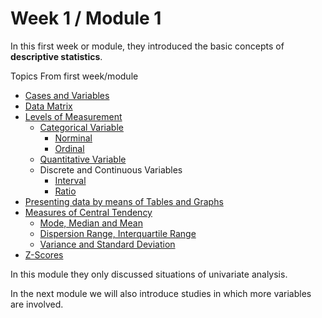 # Week 1 / Module 1
In this first week or module, they introduced the basic concepts of **descriptive statistics**.

Topics From first week/module
* [Cases and Variables]()
* [Data Matrix]()
* [Levels of Measurement]()
  * [Categorical Variable]()
    * [Norminal]()
    * [Ordinal]()
  * [Quantitative Variable]()
  * Discrete and Continuous Variables
    * [Interval]()
    * [Ratio]()
* [Presenting data by means of Tables and Graphs]()
* [Measures of Central Tendency]()
  * [Mode, Median and Mean]()
  * [Dispersion Range, Interquartile Range]()
  * [Variance and Standard Deviation]()
* [Z-Scores]()

In this module they only discussed situations of univariate analysis.

In the next module we will also introduce studies in which more variables are involved.

